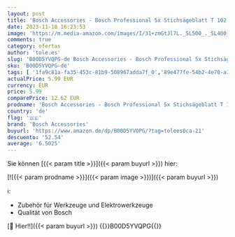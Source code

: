 ```yaml
---
layout: post
title: 'Bosch Accessories - Bosch Professional 5x Stichsägeblatt T 102 H Clean for PVC  für PVC-  PA-  PS- Platten  Zubehör Stichsäge '
date: 2023-11-18 16:23:53
image: 'https://m.media-amazon.com/images/I/31+zmGtJl7L._SL500_._SL400_.jpg'
comments: true
category: ofertas
author: 'tole.es'
slug: 'B00D5YVQPG-de Bosch Accessories - Bosch Professional 5x Stichsägeblatt T...'
sku: 'B00D5YVQPG-de'
tags: [ '1fa9c81a-fa35-453c-81b9-508967adda7f_0','89e477fe-54b2-4e70-a1e8-066084921fb1_0','89e477fe-54b2-4e70-a1e8-066084921fb1_9501','Arborist Merchandising Root','Baumarkt','Bis zu 25% reduziert: Bosch Zubehör für Elektrowerkzeuge','Bosch Marken-Shop - Zubehör','Custom Stores','Elektro- & Handwerkzeuge','Self Service','Special Features Stores','Stichsägeblätter','Sägeblätter','Sägen/Lochsägen','Zubehör für Elektrowerkzeuge','bosch accessories','🇩🇪', ]
actualPrice: 5.99 EUR
currency: EUR
price: 5.99
comparePrice: 12.62 EUR
prodname: 'Bosch Accessories - Bosch Professional 5x Stichsägeblatt T 102 H Clean for PVC  für PVC-  PA-  PS- Platten  Zubehör Stichsäge '
country: 'de'
flag: '🇩🇪'
brand: 'Bosch Accessories'
buyurl: 'https://www.amazon.de/dp/B00D5YVQPG/?tag=tolees0ca-21'
descuento: '52.54'
average: '6.5025'
---
```


Sie können [{{< param title >}}]({{< param buyurl >}}) hier:

[![{{< param prodname >}}]({{< param image >}})]({{< param buyurl >}})

ℹ️:

- Zubehör für Werkzeuge und Elektrowerkzeuge
- Qualität von Bosch

[🛒 Hier!!]({{< param buyurl >}})
{{<world>}}B00D5YVQPG{{</world>}}
